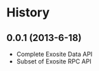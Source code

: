 History
=======

0.0.1 (2013-6-18)
-----------------

- Complete Exosite Data API
- Subset of Exosite RPC API
